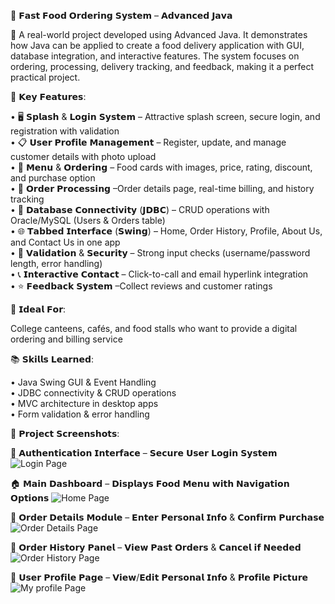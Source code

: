 🍔 𝗙𝗮𝘀𝘁 𝗙𝗼𝗼𝗱 𝗢𝗿𝗱𝗲𝗿𝗶𝗻𝗴 𝗦𝘆𝘀𝘁𝗲𝗺 – 𝗔𝗱𝘃𝗮𝗻𝗰𝗲𝗱 𝗝𝗮𝘃𝗮

🚀 A real-world project developed using Advanced Java. It demonstrates how Java can be applied to create a food delivery application with GUI, database integration, and interactive features. The system focuses on ordering, processing, delivery tracking, and feedback, making it a perfect practical project.

🔧 𝗞𝗲𝘆 𝗙𝗲𝗮𝘁𝘂𝗿𝗲𝘀:

• 🖥 𝗦𝗽𝗹𝗮𝘀𝗵 & 𝗟𝗼𝗴𝗶𝗻 𝗦𝘆𝘀𝘁𝗲𝗺 – Attractive splash screen, secure login, and registration with validation <br>
• 📋 𝗨𝘀𝗲𝗿 𝗣𝗿𝗼𝗳𝗶𝗹𝗲 𝗠𝗮𝗻𝗮𝗴𝗲𝗺𝗲𝗻𝘁 –  Register, update, and manage customer details with photo upload <br>
• 🍟 𝗠𝗲𝗻𝘂 & 𝗢𝗿𝗱𝗲𝗿𝗶𝗻𝗴 – Food cards with images, price, rating, discount, and purchase option <br>
• 🧾 𝗢𝗿𝗱𝗲𝗿 𝗣𝗿𝗼𝗰𝗲𝘀𝘀𝗶𝗻𝗴 –Order details page, real-time billing, and history tracking <br>
• 💾 𝗗𝗮𝘁𝗮𝗯𝗮𝘀𝗲 𝗖𝗼𝗻𝗻𝗲𝗰𝘁𝗶𝘃𝗶𝘁𝘆 (𝗝𝗗𝗕𝗖) – CRUD operations with Oracle/MySQL (Users & Orders table) <br>
• 🌐 𝗧𝗮𝗯𝗯𝗲𝗱 𝗜𝗻𝘁𝗲𝗿𝗳𝗮𝗰𝗲 (𝗦𝘄𝗶𝗻𝗴) – Home, Order History, Profile, About Us, and Contact Us in one app <br>
• 🔑 𝗩𝗮𝗹𝗶𝗱𝗮𝘁𝗶𝗼𝗻 & 𝗦𝗲𝗰𝘂𝗿𝗶𝘁𝘆 – Strong input checks (username/password length, error handling) <br>
• 📞 𝗜𝗻𝘁𝗲𝗿𝗮𝗰𝘁𝗶𝘃𝗲 𝗖𝗼𝗻𝘁𝗮𝗰𝘁 – Click-to-call and email hyperlink integration <br>
• ⭐ 𝗙𝗲𝗲𝗱𝗯𝗮𝗰𝗸 𝗦𝘆𝘀𝘁𝗲𝗺 –Collect reviews and customer ratings <br>

🎯 𝗜𝗱𝗲𝗮𝗹 𝗙𝗼𝗿:

College canteens, cafés, and food stalls who want to provide a digital ordering and billing service

📚 𝗦𝗸𝗶𝗹𝗹𝘀 𝗟𝗲𝗮𝗿𝗻𝗲𝗱:

• Java Swing GUI & Event Handling <br>
• JDBC connectivity & CRUD operations <br>
• MVC architecture in desktop apps <br>
• Form validation & error handling <br>

📸 𝗣𝗿𝗼𝗷𝗲𝗰𝘁 𝗦𝗰𝗿𝗲𝗲𝗻𝘀𝗵𝗼𝘁𝘀:

🔐 𝗔𝘂𝘁𝗵𝗲𝗻𝘁𝗶𝗰𝗮𝘁𝗶𝗼𝗻 𝗜𝗻𝘁𝗲𝗿𝗳𝗮𝗰𝗲 – 𝗦𝗲𝗰𝘂𝗿𝗲 𝗨𝘀𝗲𝗿 𝗟𝗼𝗴𝗶𝗻 𝗦𝘆𝘀𝘁𝗲𝗺
![Login Page](https://github.com/user-attachments/assets/8e63ef0b-9614-4e76-9cf6-77c7a42d549b)

🏠 𝗠𝗮𝗶𝗻 𝗗𝗮𝘀𝗵𝗯𝗼𝗮𝗿𝗱 – 𝗗𝗶𝘀𝗽𝗹𝗮𝘆𝘀 𝗙𝗼𝗼𝗱 𝗠𝗲𝗻𝘂 𝘄𝗶𝘁𝗵 𝗡𝗮𝘃𝗶𝗴𝗮𝘁𝗶𝗼𝗻 𝗢𝗽𝘁𝗶𝗼𝗻𝘀
![Home Page](https://github.com/user-attachments/assets/a83a3e1a-5adb-4ee5-8941-dc3addb1b9f7)

🧾 𝗢𝗿𝗱𝗲𝗿 𝗗𝗲𝘁𝗮𝗶𝗹𝘀 𝗠𝗼𝗱𝘂𝗹𝗲 – 𝗘𝗻𝘁𝗲𝗿 𝗣𝗲𝗿𝘀𝗼𝗻𝗮𝗹 𝗜𝗻𝗳𝗼 & 𝗖𝗼𝗻𝗳𝗶𝗿𝗺 𝗣𝘂𝗿𝗰𝗵𝗮𝘀𝗲
![Order Details Page](https://github.com/user-attachments/assets/648cc553-22f9-407d-a587-bda01f6a7e80)

📜 𝗢𝗿𝗱𝗲𝗿 𝗛𝗶𝘀𝘁𝗼𝗿𝘆 𝗣𝗮𝗻𝗲𝗹 – 𝗩𝗶𝗲𝘄 𝗣𝗮𝘀𝘁 𝗢𝗿𝗱𝗲𝗿𝘀 & 𝗖𝗮𝗻𝗰𝗲𝗹 𝗶𝗳 𝗡𝗲𝗲𝗱𝗲𝗱
![Order History Page](https://github.com/user-attachments/assets/7c0899b0-a3cb-450c-a873-01831b7fe121)

👤 𝗨𝘀𝗲𝗿 𝗣𝗿𝗼𝗳𝗶𝗹𝗲 𝗣𝗮𝗴𝗲 – 𝗩𝗶𝗲𝘄/𝗘𝗱𝗶𝘁 𝗣𝗲𝗿𝘀𝗼𝗻𝗮𝗹 𝗜𝗻𝗳𝗼 & 𝗣𝗿𝗼𝗳𝗶𝗹𝗲 𝗣𝗶𝗰𝘁𝘂𝗿𝗲
![My profile Page](https://github.com/user-attachments/assets/b7f0ba8b-ca74-46bc-a349-3c7bea5aded0)





